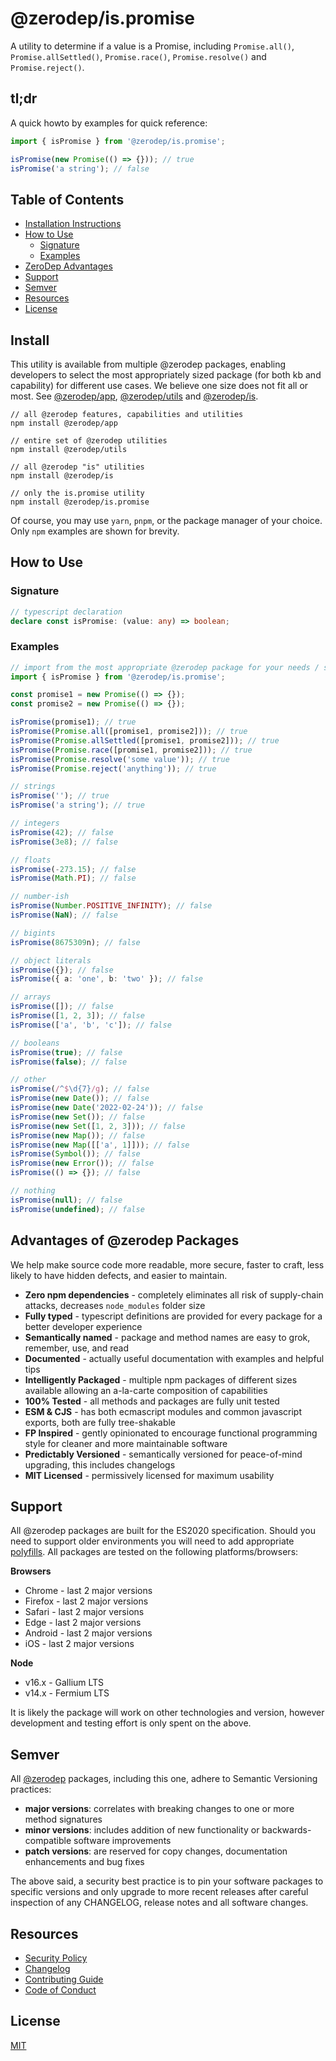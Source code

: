# @zerodep/is.promise

A utility to determine if a value is a Promise, including `Promise.all()`, `Promise.allSettled()`, `Promise.race()`, `Promise.resolve()` and `Promise.reject()`.

## tl;dr

A quick howto by examples for quick reference:

```typescript
import { isPromise } from '@zerodep/is.promise';

isPromise(new Promise(() => {})); // true
isPromise('a string'); // false
```

## Table of Contents

- [Installation Instructions](#install)
- [How to Use](#how-to-use)
  - [Signature](#signature)
  - [Examples](#examples)
- [ZeroDep Advantages](#advantages-of-zerodep-packages)
- [Support](#support)
- [Semver](#semver)
- [Resources](#resources)
- [License](#license)

## Install

This utility is available from multiple @zerodep packages, enabling developers to select the most appropriately sized package (for both kb and capability) for different use cases. We believe one size does not fit all or most. See [@zerodep/app](https://www.npmjs.com/package/@zerodep/app), [@zerodep/utils](https://www.npmjs.com/package/@zerodep/utils) and [@zerodep/is](https://www.npmjs.com/package/@zerodep/is).

```
// all @zerodep features, capabilities and utilities
npm install @zerodep/app

// entire set of @zerodep utilities
npm install @zerodep/utils

// all @zerodep "is" utilities
npm install @zerodep/is

// only the is.promise utility
npm install @zerodep/is.promise
```

Of course, you may use `yarn`, `pnpm`, or the package manager of your choice. Only `npm` examples are shown for brevity.

## How to Use

### Signature

```typescript
// typescript declaration
declare const isPromise: (value: any) => boolean;
```

### Examples

```typescript
// import from the most appropriate @zerodep package for your needs / specific use case (see the Install section above)
import { isPromise } from '@zerodep/is.promise';

const promise1 = new Promise(() => {});
const promise2 = new Promise(() => {});

isPromise(promise1); // true
isPromise(Promise.all([promise1, promise2])); // true
isPromise(Promise.allSettled([promise1, promise2])); // true
isPromise(Promise.race([promise1, promise2])); // true
isPromise(Promise.resolve('some value')); // true
isPromise(Promise.reject('anything')); // true

// strings
isPromise(''); // true
isPromise('a string'); // true

// integers
isPromise(42); // false
isPromise(3e8); // false

// floats
isPromise(-273.15); // false
isPromise(Math.PI); // false

// number-ish
isPromise(Number.POSITIVE_INFINITY); // false
isPromise(NaN); // false

// bigints
isPromise(8675309n); // false

// object literals
isPromise({}); // false
isPromise({ a: 'one', b: 'two' }); // false

// arrays
isPromise([]); // false
isPromise([1, 2, 3]); // false
isPromise(['a', 'b', 'c']); // false

// booleans
isPromise(true); // false
isPromise(false); // false

// other
isPromise(/^$\d{7}/g); // false
isPromise(new Date()); // false
isPromise(new Date('2022-02-24')); // false
isPromise(new Set()); // false
isPromise(new Set([1, 2, 3])); // false
isPromise(new Map()); // false
isPromise(new Map([['a', 1]])); // false
isPromise(Symbol()); // false
isPromise(new Error()); // false
isPromise(() => {}); // false

// nothing
isPromise(null); // false
isPromise(undefined); // false
```

## Advantages of @zerodep Packages

We help make source code more readable, more secure, faster to craft, less likely to have hidden defects, and easier to maintain.

- **Zero npm dependencies** - completely eliminates all risk of supply-chain attacks, decreases `node_modules` folder size
- **Fully typed** - typescript definitions are provided for every package for a better developer experience
- **Semantically named** - package and method names are easy to grok, remember, use, and read
- **Documented** - actually useful documentation with examples and helpful tips
- **Intelligently Packaged** - multiple npm packages of different sizes available allowing an a-la-carte composition of capabilities
- **100% Tested** - all methods and packages are fully unit tested
- **ESM & CJS** - has both ecmascript modules and common javascript exports, both are fully tree-shakable
- **FP Inspired** - gently opinionated to encourage functional programming style for cleaner and more maintainable software
- **Predictably Versioned** - semantically versioned for peace-of-mind upgrading, this includes changelogs
- **MIT Licensed** - permissively licensed for maximum usability

## Support

All @zerodep packages are built for the ES2020 specification. Should you need to support older environments you will need to add appropriate [polyfills](https://developer.mozilla.org/en-US/docs/Glossary/Polyfill). All packages are tested on the following platforms/browsers:

**Browsers**

- Chrome - last 2 major versions
- Firefox - last 2 major versions
- Safari - last 2 major versions
- Edge - last 2 major versions
- Android - last 2 major versions
- iOS - last 2 major versions

**Node**

- v16.x - Gallium LTS
- v14.x - Fermium LTS

It is likely the package will work on other technologies and version, however development and testing effort is only spent on the above.

## Semver

All [@zerodep](https://github.com/cdepage/zerodep) packages, including this one, adhere to Semantic Versioning practices:

- **major versions**: correlates with breaking changes to one or more method signatures
- **minor versions**: includes addition of new functionality or backwards-compatible software improvements
- **patch versions**: are reserved for copy changes, documentation enhancements and bug fixes

The above said, a security best practice is to pin your software packages to specific versions and only upgrade to more recent releases after careful inspection of any CHANGELOG, release notes and all software changes.

## Resources

- [Security Policy](https://github.com/cdepage/zerodep/blob/main/SECURITY.md)
- [Changelog](https://github.com/cdepage/zerodep/blob/main/packages/is/is.promise/CHANGELOG.md)
- [Contributing Guide](https://github.com/cdepage/zerodep/blob/main/CONTRIBUTING.md)
- [Code of Conduct](https://github.com/cdepage/zerodep/blob/main/CODE_OF_CONDUCT.md)

## License

[MIT](https://github.com/cdepage/zerodep/blob/main/LICENSE)
